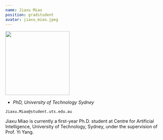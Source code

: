 ```yaml
---
name: Jiaxu Miao
position: gradstudent
avatar: jiaxu_miao.jpeg
---
```


<img width="200" src="{{site.baseurl}}/images/people/{{page.avatar}}" data-action="zoom">

- _PhD, University of Technology Sydney_<br>
<!--- _Science coach. Collaborator. Transdisciplinary optimist._-->

<i class="fa fa-envelope-o"></i> `Jiaxu.Miao@student.uts.edu.au`

Jiaxu Miao is currently a first-year Ph.D. student at Centre for Artificial Intelligence, University of Technology, Sydney, under the supervision of Prof. Yi Yang.

